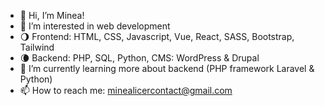 - 👋 Hi, I’m Minea!
- 👀 I’m interested in web development
- 🌖 Frontend: HTML, CSS, Javascript, Vue, React, SASS, Bootstrap, Tailwind
- 🌘 Backend: PHP, SQL, Python, CMS: WordPress & Drupal
- 🌱 I’m currently learning more about backend (PHP framework Laravel & Python)
- 📫 How to reach me: minealicercontact@gmail.com
